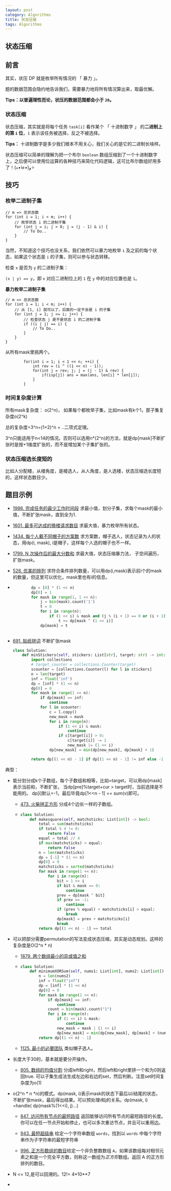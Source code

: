 ```yaml
---
layout: post
category: Algorithms
title: 状态压缩
tags: Algorithms
---
```


## 状态压缩

## 前言

其实，状压 DP 就是枚举所有情况的 「 暴力 」。

题的数据范围会隐约地告诉我们，需要暴力地将所有情况算出来，取最优解。

**Tips：以普遍理性而论，状压的数据范围都会小于 `20`。**



### 状态压缩

状态压缩，其实就是将每个任务 `task[i]` 看作某个 「 十进制数字 」 的**二进制上的第 `i` 位**，`1` 表示该任务被选择，反之不被选择。

**Tips：** 十进制数字是多少我们根本不用关心，我们关心的是它的二进制长啥样。

状态压缩可以简单的理解为把一个布尔 `boolean` 数组压缩到了一个十进制数字上，之后便可以使用位运算的各种技巧来简化代码逻辑，这可比布尔数组好用多了！(๑•̀ㅂ•́)و✧



## 技巧

### **枚举二进制子集**

```
// m => 总状态数
for (int i = 1; i < m; i++) {
    // 枚举状态 i 的二进制子集
    for (int j = i; j > 0; j = (j - 1) & i) {
        // To Do..
    }
}
```

当然，不知道这个技巧也没关系，我们依然可以暴力地枚举 `i` 及之前的每个状态，如果这个状态是 `i` 的子集，则可以参与状态转移。

检查 `x` 是否为 `y` 的二进制子集：

`(x | y) == y`，即 `x` 对应二进制位上的 `1` 在 `y` 中的对应位置也是 `1`。

**暴力枚举二进制子集**

```
// m => 总状态数
for (int i = 1; i < m; i++) {
    // 从 [1, i] 就可以了，后面的一定不会是 i 的子集
    for (int j = 1; j <= i; j++) {
        // 检查状态 j 是不是状态 i 的二进制子集
        if ((i | j) == i) {
            // To Do..
        }
    }
}
```

从所有mask里挑两个。

```
        for(int i = 1; i < 1 << n; ++i) {
            int rev = (i ^ ((1 << n) - 1));
            for(int j = rev; j; j = (j - 1) & rev) {
                if(isp[j]) ans = max(ans, len[i] * len[j]);
            }
        }
```



### 时间复杂度计算

所有mask复杂度： o(2^n)， 如果每个都枚举子集，比如mask有k个1，那子集复杂度o(2^k)

总的复杂度=3^n=(1+2)^n = ..二项式定理。



3^n只能适用于n<14的情况。否则可以选用n*(2^n)的方法，就是dp[mask]不断扩张时是按+1维度扩张的，而不是增加某个子集扩张的。



### 状态压缩选长度短的

比如人分配楼，从楼角度，是楼选人，从人角度，是人选楼，状态压缩选长度短的，这样状态数目少。





## 题目示例

- [1986. 完成任务的最少工作时间段](https://leetcode-cn.com/problems/minimum-number-of-work-sessions-to-finish-the-tasks/)  求最小值，划分子集，求每个mask的最小值，不断扩张mask，直到全为1. 

- [1601. 最多可达成的换楼请求数目](https://leetcode-cn.com/problems/maximum-number-of-achievable-transfer-requests/) 求最大值，暴力枚举所有状态。

- [1434. 每个人戴不同帽子的方案数](https://leetcode-cn.com/problems/number-of-ways-to-wear-different-hats-to-each-other/) 求方案数，帽子选人，状态记录为人的状态，用dp(i, mask), i是帽子，这样每个人选的帽子也不一样。

- [1799. N 次操作后的最大分数和](https://leetcode-cn.com/problems/maximize-score-after-n-operations/) 求最大值，状态压缩暴力法， 子空间遍历，扩张mask。

- [526. 优美的排列](https://leetcode-cn.com/problems/beautiful-arrangement/)  求符合条件排列数量，可以用dp(i,mask)表示前i个的mask的数量，但这里可以优化，mask里也有i的信息。

- ```python
          dp = [0] * (1 << n)
          dp[0] = 1
          for mask in range(1, 1 << n):
              j = bin(mask).count('1')
              t = 0
              for i in range(n):
                  if (1 << i) & mask and (j % (i + 1) == 0 or (i + 1) % j == 0):
                      t += dp[mask ^ (1 << i)]
              dp[mask] = t
        
  ```

- [691. 贴纸拼词](https://leetcode-cn.com/problems/stickers-to-spell-word/) 不断扩张mask

  ```python
  class Solution:
      def minStickers(self, stickers: List[str], target: str) -> int:
          import collections
          # target_counter = collections.Counter(target)
          scounter = [collections.Counter(l) for l in stickers]
          n = len(target)
          inf = float('inf')
          dp = [inf] * (1 << n)
          dp[0] = 0
          for mask in range(1 << n):
              if dp[mask] == inf:
                  continue
              for l in scounter:
                  c = l.copy()
                  new_mask = mask
                  for i in range(n):
                      if (1 << i) & mask:
                          continue
                      if c[target[i]] > 0:
                          c[target[i]] -= 1
                          new_mask |= (1 << i)
                  dp[new_mask] = min(dp[new_mask], dp[mask] + 1)
  
          return dp[(1 << n) - 1] if dp[(1 << n) - 1] != inf else -1
  ```

  



典型：

- 能分划分成k个子数组，每个子数组和相等，比如=target，可以用dp[mask]表示当前和，不断扩张， 当dp[pre]%target+cur > target时，当前选择是不能用的。 dp[i]默认=-1，最后毕竟dp[1<<n - 1] == sum(v)即可。

  - [473. 火柴拼正方形](https://leetcode-cn.com/problems/matchsticks-to-square/)  分成4个边长一样的子数组。

  - ```python
    class Solution:
        def makesquare(self, matchsticks: List[int]) -> bool:
            total = sum(matchsticks)
            if total % 4 != 0:
                return False
            equal = total // 4
            if max(matchsticks) > equal:
                return False
            n = len(matchsticks)
            dp = [-1] * (1 << n)
            dp[0] = 0
            matchsticks = sorted(matchsticks)
            for mask in range(1 << n):
                for i in range(n):
                    bit = 1 << i
                    if bit & mask == 0:
                        continue
                    prev = dp[mask ^ bit]
                    if prev == -1:
                        continue
                    if (prev % equal) + matchsticks[i] > equal:
                        break
                    dp[mask] = prev + matchsticks[i]
                    break
            return dp[(1 << n) - 1] == total
    ```

    

- 可以把部分需要permutation的写法变成状态压缩，其实是动态规划。这样的复杂度是O(2^n * n)

  - [1879. 两个数组最小的异或值之和](https://leetcode-cn.com/problems/minimum-xor-sum-of-two-arrays/)

  - ```python
    class Solution:
        def minimumXORSum(self, nums1: List[int], nums2: List[int]) -> int:
            n = len(nums2)
            inf = float("inf")
            dp = [inf] * (1 << n)
            dp[0] = 0
            for mask in range(1 << n):
                if dp[mask] == inf:
                    continue
                count = bin(mask).count("1")
                for i in range(n):
                    if (1 << i) & mask:
                        continue
                    new_mask = mask | (1 << i)
                    dp[new_mask] = min(dp[new_mask], dp[mask] + (nums1[count] ^ nums2[i]))
            return dp[(1 << n) - 1]
    ```
    
  - [1125. 最小的必要团队](https://leetcode-cn.com/problems/smallest-sufficient-team/) 类似帽子选人。

- 长度大于30的，基本就是要分开操作。

  - [805. 数组的均值分割](https://leetcode-cn.com/problems/split-array-with-same-average/) 分成left和right，然后left和right里拼一个和为0则返回true. 可以子集生成法生成左边和右边的set，然后判断。注意set时间复杂度为o(1)
  
- o(2^n  * n *n)的模式。dp(mask, i)表示mask的状态下最后以i结尾的状态， 不断扩张mask，最后得出结果。可以预处理i和j的关系。dp(mask, i) =handle( dp(mask%(1<<i), j)...)

  - [847. 访问所有节点的最短路径](https://leetcode-cn.com/problems/shortest-path-visiting-all-nodes/)  返回能够访问所有节点的最短路径的长度。你可以在任一节点开始和停止，也可以多次重访节点，并且可以重用边。
  
  - [943. 最短超级串](https://leetcode-cn.com/problems/find-the-shortest-superstring/) 给定一个字符串数组 `words`，找到以 `words` 中每个字符串作为子字符串的最短字符串
  
  - [996. 正方形数组的数目](https://leetcode-cn.com/problems/number-of-squareful-arrays/)给定一个非负整数数组 `A`，如果该数组每对相邻元素之和是一个完全平方数，则称这一数组为*正方形*数组。返回 A 的正方形排列的数目。
  
- N <= 12,是可以回溯的。12!= 4*10**7

- 
